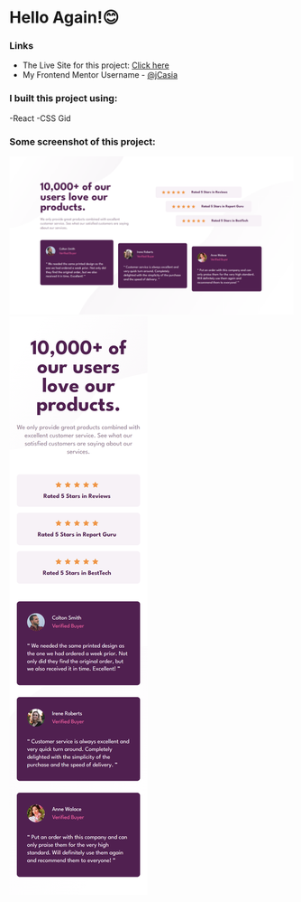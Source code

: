 # Hello Again!😊

### Links

- The Live Site for this project: [Click here](https://jcasia-social-proof-section.netlify.app/)
- My Frontend Mentor Username - [@jCasia](https://www.frontendmentor.io/profile/jCasia)

### I built this project using:

-React
-CSS Gid

### Some screenshot of this project:

![](./src/images/screenshot-desktop.png)
![](./src/images/screenshot-mobile.png)
